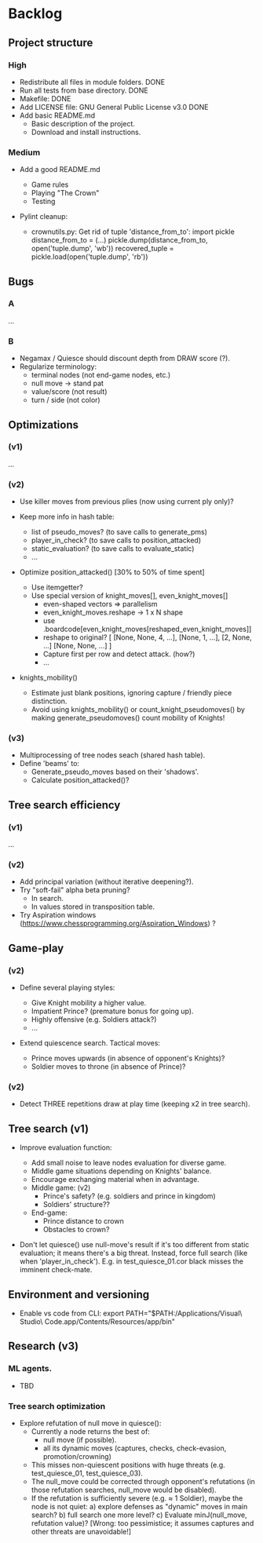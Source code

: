 # Backlog

## Project structure

### High

- Redistribute all files in module folders. DONE
- Run all tests from base directory. DONE
- Makefile: DONE
- Add LICENSE file: GNU General Public License v3.0 DONE
- Add basic README.md
  - Basic description of the project.
  - Download and install instructions.


### Medium

- Add a good README.md
  - Game rules
  - Playing "The Crown"
  - Testing

- Pylint cleanup:
  - crownutils.py:
    Get rid of tuple 'distance_from_to':
      import pickle
      distance_from_to = (...)
      pickle.dump(distance_from_to, open('tuple.dump', 'wb'))
      recovered_tuple = pickle.load(open('tuple.dump', 'rb'))

## Bugs

### A
...

### B

- Negamax / Quiesce should discount depth from DRAW score (?).
- Regularize terminology:
  - terminal nodes (not end-game nodes, etc.)
  - null move -> stand pat
  - value/score (not result)
  - turn / side (not color)

## Optimizations

### (v1)
...

### (v2)

- Use killer moves from previous plies (now using current ply only)?

- Keep more info in hash table:
  - list of pseudo_moves? (to save calls to generate_pms)
  - player_in_check? (to save calls to position_attacked)
  - static_evaluation? (to save calls to evaluate_static)
  - ...
  
- Optimize position_attacked() [30% to 50% of time spent]
  - Use itemgetter?
  - Use special version of knight_moves[], even_knight_moves[]
    - even-shaped vectors => parallelism
    - even_knight_moves.reshape -> 1 x N shape
    - use .boardcode[even_knight_moves[reshaped_even_knight_moves]]
    - reshape to original?
      [
        [None, None, 4, ...],
        [None, 1, ...],
        [2, None, ...]
        [None, None, ...]
      ]
    - Capture first per row and detect attack. (how?)
    - ...
- knights_mobility()
  - Estimate just blank positions, ignoring capture / friendly piece distinction.
  - Avoid using knights_mobility() or count_knight_pseudomoves() by making generate_pseudomoves() count mobility of Knights!

### (v3)
- Multiprocessing of tree nodes seach (shared hash table).
- Define 'beams' to:
  - Generate_pseudo_moves based on their 'shadows'.
  - Calculate position_attacked()?


## Tree search efficiency

### (v1)

...

### (v2)

- Add principal variation (without iterative deepening?).
- Try "soft-fail" alpha beta pruning?
  - In search.
  - In values stored in transposition table.
- Try Aspiration windows (https://www.chessprogramming.org/Aspiration_Windows) ?


## Game-play

### (v2)
- Define several playing styles:
  - Give Knight mobility a higher value.
  - Impatient Prince? (premature bonus for going up).
  - Highly offensive (e.g. Soldiers attack?)
  - ...
  
- Extend quiescence search. Tactical moves:
  - Prince moves upwards (in absence of opponent's Knights)?
  - Soldier moves to throne (in absence of Prince)?

### (v2)
- Detect THREE repetitions draw at play time (keeping x2 in tree search).

## Tree search (v1)

- Improve evaluation function:
  - Add small noise to leave nodes evaluation for diverse game.
  - Middle game situations depending on Knights' balance.
  - Encourage exchanging material when in advantage.
  - Middle game: (v2)
    - Prince's safety? (e.g. soldiers and prince in kingdom)
    - Soldiers' structure??
  - End-game:
    - Prince distance to crown
    - Obstacles to crown?

- Don't let quiesce() use null-move's result if it's too different from static evaluation;
it means there's a big threat. Instead, force full search (like when 'player_in_check').
E.g. in test_quiesce_01.cor black misses the imminent check-mate.

## Environment and versioning

- Enable vs code from CLI:
export PATH="$PATH:/Applications/Visual\ Studio\ Code.app/Contents/Resources/app/bin"



## Research (v3)

### ML agents.

- TBD

### Tree search optimization

- Explore refutation of null move in quiesce():
  - Currently a node returns the best of:
    - null move (if possible).
    - all its dynamic moves (captures, checks, check-evasion, promotion/crowning)
  - This misses non-quiescent positions with huge threats (e.g. test_quiesce_01, test_quiesce_03).
  - The null_move could be corrected through opponent's refutations (in those refutation searches, null_move would be disabled).
  - If the refutation is sufficiently severe (e.g. ≈ 1 Soldier), maybe the node is not quiet:
    a) explore defenses as "dynamic" moves in main search?
    b) full search one more level?
    c) Evaluate minJ(null_move, refutation value)? [Wrong: too pessimistice; it assumes captures and other threats are unavoidable!]
